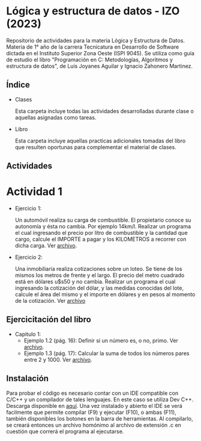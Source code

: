 # Lógica y estructura de datos - IZO (2023)

Repositorio de actividades para la materia Lógica y Estructura de Datos. Materia de 1° año de la carrera Tecnicatura en Desarrollo de Software dictada en el Instituto Superior Zona Oeste (ISPI 9045). Se utiliza como guía de estudio el libro "Programación en C: Metodologías, Algoritmos y estructura de datos", de Luis Joyanes Aguilar y Ignacio Zahonero Martinez.

## Índice

- Clases

  Esta carpeta incluye todas las actividades desarrolladas durante clase o aquellas asignadas como tareas.

- Libro

  Esta carpeta incluye aquellas practicas adicionales tomadas del libro que resulten oportunas para complementar el material de clases.

## Actividades

# Actividad 1

- Ejercicio 1:

  Un automóvil realiza su carga de combustible. El propietario conoce su autonomía y ésta no cambia. Por ejemplo 14km/l.
  Realizar un programa el cual ingresando el precio por litro de combustible y la cantidad que cargo, calcule el IMPORTE a pagar y los KILOMETROS a recorrer con dicha carga.
  Ver [archivo](https://github.com/sfonzo96/IZO-Logica-Actividades/blob/main/Clases/Actividad_1/ejercicio1.c).

- Ejercicio 2:

  Una inmobiliaria realiza cotizaciones sobre un loteo. Se tiene de los mismos los metros de frente y el largo. El precio del metro cuadrado está en dólares u$s50 y no cambia.
  Realizar un programa el cual ingresando la cotización del dólar, y las medidas conocidas del lote, calcule el área del mismo y el importe en dólares y en pesos al momento de la cotización.
  Ver [archivo](https://github.com/sfonzo96/IZO-Logica-Actividades/blob/main/Clases/Actividad_1/ejercicio2.c)

## Ejercicitación del libro

- Capitulo 1:
  - Ejemplo 1.2 (pág. 16): Definir si un número es, o no, primo. Ver [archivo](https://github.com/sfonzo96/IZO-Logica-Actividades/blob/main/Libro/primeNumber.c).
  - Ejemplo 1.3 (pág. 17): Calcular la suma de todos los números pares entre 2 y 1000. Ver [archivo](https://github.com/sfonzo96/IZO-Logica-Actividades/blob/main/Libro/evenSum.c).

## Instalación

Para probar el código es necesario contar con un IDE compatible con C/C++ y un compilador de tales lenguajes.
En este caso se utiliza Dev C++. Descarga disponible en [aquí](https://www.bloodshed.net/).
Una vez instalado y abierto el IDE se verá facilmente que permite compilar (F9) y ejecutar (F10), o ambas (F11), también disponibles los botones en la barra de herramientas.
Al compilarlo, se creará entonces un archivo homónimo al archivo de extensión .c en cuestión que correrá el programa al ejecutarse.
